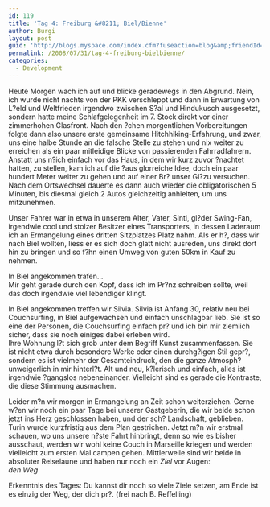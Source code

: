 ```yaml
---
id: 119
title: 'Tag 4: Freiburg &#8211; Biel/Bienne'
author: Burgi
layout: post
guid: 'http://blogs.myspace.com/index.cfm?fuseaction=blog&amp;friendId=11116526'
permalink: /2008/07/31/tag-4-freiburg-bielbienne/
categories:
  - Development
---
```



Heute Morgen wach ich auf und blicke geradewegs in den Abgrund. Nein, ich wurde nicht nachts von der PKK verschleppt und dann in Erwartung von L?eld und Weltfrieden irgendwo zwischen S?al und Hindukusch ausgesetzt, sondern hatte meine Schlafgelegenheit im 7. Stock direkt vor einer zimmerhohen Glasfront. Nach den ?chen morgentlichen Vorbereitungen folgte dann also unsere erste gemeinsame Hitchhiking-Erfahrung, und zwar, uns eine halbe Stunde an die falsche Stelle zu stehen und nix weiter zu erreichen als ein paar mitleidige Blicke von passierenden Fahrradfahrern. Anstatt uns n?ich einfach vor das Haus, in dem wir kurz zuvor ?nachtet hatten, zu stellen, kam ich auf die ?aus glorreiche Idee, doch ein paar hundert Meter weiter zu gehen und auf einer Br? unser Gl?zu versuchen. Nach dem Ortswechsel dauerte es dann auch wieder die obligatorischen 5 Minuten, bis diesmal gleich 2 Autos gleichzeitig anhielten, um uns mitzunehmen.

Unser Fahrer war in etwa in unserem Alter, Vater, Sinti, gl?der Swing-Fan, irgendwie cool und stolzer Besitzer eines Transporters, in dessen Laderaum ich an Ermangelung eines dritten Sitzplatzes Platz nahm. Als er h?, dass wir nach Biel wollten, liess er es sich doch glatt nicht ausreden, uns direkt dort hin zu bringen und so f?hn einen Umweg von guten 50km in Kauf zu nehmen.

In Biel angekommen trafen&#8230;  
Mir geht gerade durch den Kopf, dass ich im Pr?nz schreiben sollte, weil das doch irgendwie viel lebendiger klingt.

In Biel angekommen treffen wir Silvia. Silvia ist Anfang 30, relativ neu bei Couchsurfing, in Biel aufgewachsen und einfach unschlagbar lieb. Sie ist so eine der Personen, die Couchsurfing einfach pr? und ich bin mir ziemlich sicher, dass sie noch einiges dabei erleben wird.  
Ihre Wohnung l?t sich grob unter dem Begriff Kunst zusammenfassen. Sie ist nicht etwa durch besondere Werke oder einen durchg?igen Stil gepr?, sondern es ist vielmehr der Gesamteindruck, den die ganze Atmosph? unweigerlich in mir hinterl?t. Alt und neu, k?lerisch und einfach, alles ist irgendwie ?gangslos nebeneinander. Vielleicht sind es gerade die Kontraste, die diese Stimmung ausmachen.

Leider m?n wir morgen in Ermangelung an Zeit schon weiterziehen. Gerne w?en wir noch ein paar Tage bei unserer Gastgeberin, die wir beide schon jetzt ins Herz geschlossen haben, und der sch? Landschaft, geblieben. Turin wurde kurzfristig aus dem Plan gestrichen. Jetzt m?n wir erstmal schauen, wo uns unsere n?ste Fahrt hinbringt, denn so wie es bisher ausschaut, werden wir wohl keine Couch in Marseille kriegen und werden vielleicht zum ersten Mal campen gehen. Mittlerweile sind wir beide in absoluter Reiselaune und haben nur noch ein <span style="font-style:italic;">Ziel </span>vor Augen:  
<span style="font-style:italic;">den Weg</span>

Erkenntnis des Tages: Du kannst dir noch so viele Ziele setzen, am Ende ist es einzig der Weg, der dich pr?. (frei nach B. Reffelling)

